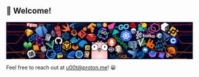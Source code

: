 ## 👋 Welcome!
<p align="center">
  <img align="center" src="./imgs/header.png" style = "width: -webkit-fill-available;"/>
</p>

Feel free to reach out at u00t@proton.me! 😀
